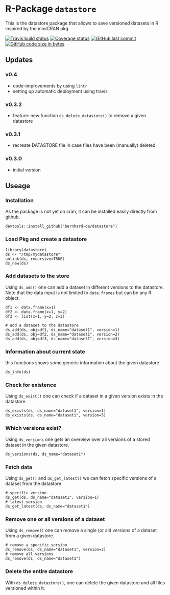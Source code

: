 
R-Package `datastore`
=====================

This is the datastore package that allows to save versioned datasets in R inspired by the miniCRAN pkg.

[![Travis build status](https://travis-ci.org/bernhard-da/datastore.svg?branch=master)](https://travis-ci.org/bernhard-da/datastore) [![Coverage status](https://codecov.io/gh/bernhard-da/datastore/branch/master/graph/badge.svg)](https://codecov.io/github/bernhard-da/datastore?branch=master) [![GitHub last commit](https://img.shields.io/github/last-commit/bernhard-da/datastore.svg?logo=github)](https://github.com/bernhard-da/datastore/commits/master) [![GitHub code size in bytes](https://img.shields.io/github/languages/code-size/bernhard-da/datastore.svg?logo=github)](https://github.com/bernhard-da/datastore)

Updates
-------

### v0.4

-   code-improvements by using `lintr`
-   setting up automatic deployment using travis

### v0.3.2

-   feature: new function `ds_delete_datastore()` to remove a given datastore

### v0.3.1

-   recreate DATASTORE file in case files have been (manually) deleted

### v0.3.0

-   initial version

Useage
------

### Installation

As the package is not yet on cran, it can be installed easily directly from github.

    devtools::install_github("bernhard-da/datastore")

### Load Pkg and create a datastore

    library(datastore)
    ds <- "/tmp/mydatastore"
    unlink(ds, recursive=TRUE)
    ds_new(ds)

### Add datasets to the store

Using `ds_add()` one can add a dataset in different versions to the datastore. Note that the data input is not limited to `data.frames` but can be any R object.

    df1 <- data.frame(x=1)
    df2 <- data.frame(x=1, y=2)
    df3 <- list(x=1, y=2, z=3)

    # add a dataset to the datastore
    ds_add(ds, obj=df1, ds_name="dataset1", version=1)
    ds_add(ds, obj=df2, ds_name="dataset1", version=2)
    ds_add(ds, obj=df3, ds_name="dataset1", version=3)

### Information about current state

this functions shows some generic information about the given datastore

    ds_info(ds)

### Check for existence

Using `ds_exist()` one can check if a dataset in a given version exists in the datastore.

    ds_exists(ds, ds_name="dataset1", version=1)
    ds_exists(ds, ds_name="dataset1", version=5)

### Which versions exist?

Using `ds_versions` one gets an overview over all versions of a stored dataset in the given datastore.

    ds_versions(ds, ds_name="dataset1")

### Fetch data

Using `ds_get()` and `ds_get_latest()` we can fetch specific versions of a dataset from the datastore.

    # specific version
    ds_get(ds, ds_name="dataset1", version=1)
    # latest version
    ds_get_latest(ds, ds_name="dataset1")

### Remove one or all versions of a dataset

Using `ds_remove()` one can remove a single (or all) versions of a dataset from a given datastore.

    # remove a specific version
    ds_remove(ds, ds_name="dataset1", version=2)
    # remove all versions
    ds_remove(ds, ds_name="dataset1")

### Delete the entire datastore

With `ds_delete_datastore()`, one can delete the given datastore and all files versioned within it.

